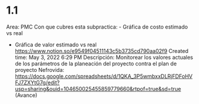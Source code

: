 # 1.1

Area: PMC
Con que cubres esta subpractica: - Gráfica de costo estimado vs real
- Gráfica de valor estimado vs real
https://www.notion.so/e9549f04511143c5b3735cd790aa02f9 
Created time: May 3, 2022 6:29 PM
Descripción: Monitorear los valores actuales de los parámetros de la planeación del proyecto contra el plan de proyecto
Nefrovida: https://docs.google.com/spreadsheets/d/1QKA_3P5wmbxxDLRjFDFoHVFJ7ZXYtG7g/edit?usp=sharing&ouid=104650025455859779660&rtpof=true&sd=true (Avance)
